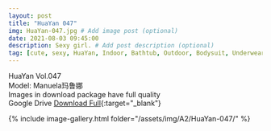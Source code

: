 ```yaml
---
layout: post
title: "HuaYan 047"
img: HuaYan-047.jpg # Add image post (optional)
date: 2021-08-03 09:45:00
description: Sexy girl. # Add post description (optional)
tag: [cute, sexy, HuaYan, Indoor, Bathtub, Outdoor, Bodysuit, Underwear, Cosplay, Big Tits, Tattoo]
---
```

HuaYan Vol.047  
Model: Manuela玛鲁娜      
Images in download package have full quality                    
Google Drive [Download Full](http://gestyy.com/eoFCVw){:target="_blank"}

{% include image-gallery.html folder="/assets/img/A2/HuaYan-047/" %}
